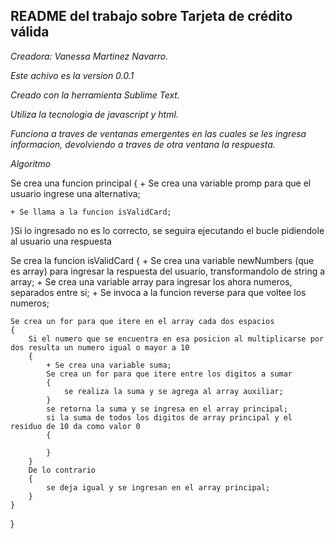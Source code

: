 

## README del trabajo sobre Tarjeta de crédito válida

*Creadora: Vanessa Martinez Navarro.*

*Este achivo es la version 0.0.1*

*Creado con la herramienta Sublime Text.*

_Utiliza la tecnologia de javascript y html._

*Funciona a traves de ventanas emergentes en las cuales se les ingresa informacion, devolviendo a traves de otra ventana la respuesta.*

*Algoritmo*

Se crea una funcion principal
{
	+ Se crea una variable promp para que el usuario ingrese una alternativa;
	
	+ Se llama a la funcion isValidCard;

}Si lo ingresado no es lo correcto, se seguira ejecutando el bucle pidiendole al usuario una respuesta


Se crea la funcion isValidCard
{
	+ Se crea una variable newNumbers (que es array) para ingresar la respuesta del usuario, transformandolo de string a array;
	+ Se crea una variable array para ingresar los ahora numeros, separados entre si;
	+ Se invoca a la funcion reverse para que voltee los numeros;
	
	Se crea un for para que itere en el array cada dos espacios
	{
		Si el numero que se encuentra en esa posicion al multiplicarse por dos resulta un numero igual o mayor a 10
		{
			+ Se crea una variable suma;
			Se crea un for para que itere entre los digitos a sumar
			{
				se realiza la suma y se agrega al array auxiliar;
			}
			se retorna la suma y se ingresa en el array principal;
			si la suma de todos los digitos de array principal y el residuo de 10 da como valor 0
			{
				
			}
		}
		De lo contrario
		{
			se deja igual y se ingresan en el array principal;
		}
	}
	
}


















